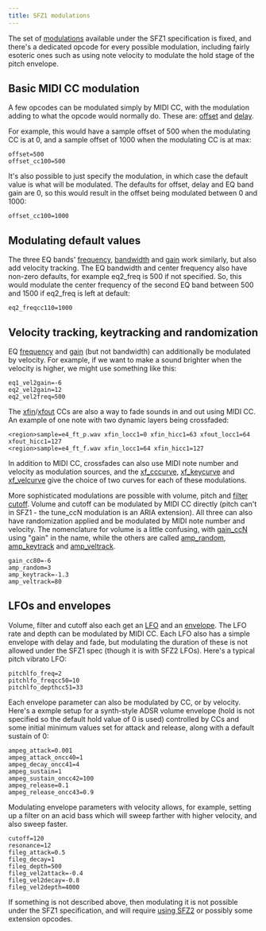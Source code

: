 ```yaml
---
title: SFZ1 modulations
---
```

The set of [modulations] available under the SFZ1 specification is fixed, and
there's a dedicated opcode for every possible modulation, including fairly
esoteric ones such as using note velocity to modulate the hold stage of the
pitch envelope.

## Basic MIDI CC modulation

A few opcodes can be modulated simply by MIDI CC, with the modulation adding
to what the opcode would normally do. These are: [offset](/opcodes/offset) and
[delay](/opcodes/delay).

For example, this would have a sample offset of 500 when the modulating CC is
at 0, and a sample offset of 1000 when the modulating CC is at max:

```
offset=500
offset_cc100=500
```

It's also possible to just specify the modulation, in which case the
default value is what will be modulated. The defaults for offset, delay and
EQ band gain are 0, so this would result in the offset being modulated between
0 and 1000:

```
offset_cc100=1000
```

## Modulating default values

The three EQ bands' [frequency](/opcodes/eqN_freq), [bandwidth](/opcodes/eqN_bw) and
[gain](/opcodes/eqN_gain) work similarly, but also add velocity tracking. The EQ
bandwidth and center frequency also have non-zero defaults,
for example eq2_freq is 500 if not specified. So, this would modulate the center
frequency of the second EQ band between 500 and 1500 if eq2_freq is left at default:

```
eq2_freqcc110=1000
```

## Velocity tracking, keytracking and randomization

EQ [frequency](/opcodes/eqN_vel2freq) and [gain](/opcodes/eqN_vel2gain) (but not
bandwidth) can additionally be modulated by velocity. For example, if we want to
make a sound brighter when the velocity is higher, we might use something like this:

```
eq1_vel2gain=-6
eq2_vel2gain=12
eq2_vel2freq=500
```

The [xfin](/opcodes/xfin_loccN)/[xfout](/opcodes/xfout_loccN) CCs are also a
way to fade sounds in and out using MIDI CC. An example of one note with two
dynamic layers being crossfaded:

```
<region>sample=e4_ft_p.wav xfin_locc1=0 xfin_hicc1=63 xfout_locc1=64 xfout_hicc1=127
<region>sample=e4_ft_f.wav xfin_locc1=64 xfin_hicc1=127
```

In addition to MIDI CC, crossfades can also use MIDI note number and velocity as
modulation sources, and the [xf_cccurve](/opcodes/xf_cccurve), [xf_keycurve](/opcodes/xf_keycurve)
and [xf_velcurve](/opcodes/xf_velcurve) give the choice of two curves for each of these modulations.

More sophisticated modulations are possible with volume,
pitch and [filter cutoff](/opcodes/cutoff). Volume and cutoff can be modulated by MIDI CC directly
(pitch can't in SFZ1 - the tune_ccN modulation is an ARIA extension). All three
can also have randomization applied and be modulated by MIDI note number and
velocity. The nomenclature for volume is a little confusing, with [gain_ccN](/opcodes/volume) using
"gain" in the name, while the others are called [amp_random](/opcodes/amp_random),
[amp_keytrack](/opcodes/amp_keytrack) and [amp_veltrack](/opcodes/amp_veltrack).

```
gain_cc80=-6
amp_random=3
amp_keytrack=-1.3
amp_veltrack=80
```

## LFOs and envelopes

Volume, filter and cutoff also each get an [LFO](/modulations/lfo#sfz-1-lfos) and an
[envelope](/modulations/envelope_generators#sfz-1-egs). The LFO rate and
depth can be modulated by MIDI CC. Each LFO also has a simple envelope with
delay and fade, but modulating the duration of these is not allowed under the
SFZ1 spec (though it is with SFZ2 LFOs). Here's a typical pitch vibrato LFO:

```
pitchlfo_freq=2
pitchlfo_freqcc50=10
pitchlfo_depthcc51=33
```

Each envelope parameter can also be modulated by CC, or by velocity. Here's a
exmple setup for a synth-style ADSR volume envelope (hold is not specified so the
default hold value of 0 is used) controlled by CCs and some initial
minimum values set for attack and release, along with a default sustain of 0:

```
ampeg_attack=0.001
ampeg_attack_oncc40=1
ampeg_decay_oncc41=4
ampeg_sustain=1
ampeg_sustain_oncc42=100
ampeg_release=0.1
ampeg_release_oncc43=0.9
```

Modulating envelope parameters with velocity allows, for example, setting up a filter
on an acid bass which will sweep farther with higher velocity, and also sweep faster.

```
cutoff=120
resonance=12
fileg_attack=0.5
fileg_decay=1
fileg_depth=500
fileg_vel2attack=-0.4
fileg_vel2decay=-0.8
fileg_vel2depth=4000
```

If something is not described above, then modulating it is not possible under the
SFZ1 specification, and will require [using SFZ2](/tutorials/sfz2_modulations)
or possibly some extension opcodes.


[modulations]: /modulations/index
